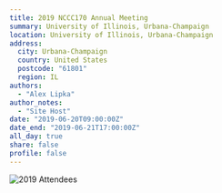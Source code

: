 ```yaml
---
title: 2019 NCCC170 Annual Meeting
summary: University of Illinois, Urbana-Champaign
location: University of Illinois, Urbana-Champaign
address:
  city: Urbana-Champaign
  country: United States
  postcode: "61801"
  region: IL
authors:
  - "Alex Lipka"
author_notes:
  - "Site Host"
date: "2019-06-20T09:00:00Z"
date_end: "2019-06-21T17:00:00Z"
all_day: true
share: false
profile: false
---
```


![2019 Attendees](DSC05614.JPG)